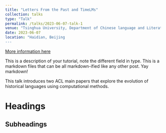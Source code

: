 ```yaml
---
title: "Letters From the Past and TimeLMs"
collection: talks
type: "Talk"
permalink: /talks/2023-06-07-talk-1
venue: "Tsinghua University, Department of Chinese language and Literature"
date: 2023-06-07 
location: "Haidian, Beijing
---
```


[More information here](http://exampleurl.com)

This is a description of your tutorial, note the different field in type. This is a markdown files that can be all markdown-ified like any other post. Yay markdown!

This talk introduces two ACL main papers that explore the evolution of historical languages using computational methods.

Headings
======

Subheadings
------
